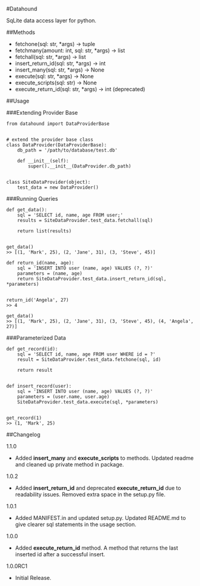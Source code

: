 #Datahound

SqLite data access layer for python.

##Methods

* fetchone(sql: str, *args) -> tuple
* fetchmany(amount: int, sql: str, *args) -> list
* fetchall(sql: str, *args) -> list
* insert_return_id(sql: str, *args) -> int
* insert_many(sql: str, *args) -> None
* execute(sql: str, *args) -> None
* execute_scripts(sql: str) -> None
* execute_return_id(sql: str, *args) -> int (deprecated)

##Usage

###Extending Provider Base

    from datahound import DataProviderBase
    
    
    # extend the provider base class
    class DataProvider(DataProviderBase):
        db_path = '/path/to/database/test.db'
        
        def __init__(self):
            super().__init__(DataProvider.db_path)
    
    
    class SiteDataProvider(object):
        test_data = new DataProvider()
    
###Running Queries

    def get_data():
        sql = 'SELECT id, name, age FROM user;'
        results = SiteDataProvider.test_data.fetchall(sql)
        
        return list(results)
    
    
    get_data()
    >> [(1, 'Mark', 25), (2, 'Jane', 31), (3, 'Steve', 45)]
    
    def return_id(name, age):
        sql = 'INSERT INTO user (name, age) VALUES (?, ?)'
        parameters = (name, age)
        return SiteDataProvider.test_data.insert_return_id(sql, *parameters)
    
    
    return_id('Angela', 27)
    >> 4
    
    get_data()
    >> [(1, 'Mark', 25), (2, 'Jane', 31), (3, 'Steve', 45), (4, 'Angela', 27)]
    
    
###Parameterized Data
    
    def get_record(id):
        sql = 'SELECT id, name, age FROM user WHERE id = ?'
        result = SiteDataProvider.test_data.fetchone(sql, id)
        
        return result


    def insert_record(user):
        sql = 'INSERT INTO user (name, age) VALUES (?, ?)'
        parameters = (user.name, user.age)
        SiteDataProvider.test_data.execute(sql, *parameters)
        
        
    get_record(1)
    >> (1, 'Mark', 25)

##Changelog

1.1.0

* Added **insert_many** and **execute_scripts** to methods. Updated readme and cleaned up private method in package.

1.0.2

* Added **insert_return_id** and deprecated **execute_return_id** due to readability issues. Removed extra space in the setup.py file.

1.0.1

* Added MANIFEST.in and updated setup.py. Updated README.md to give clearer sql statements in the usage section.

1.0.0

* Added **execute_return_id** method. A method that returns the last inserted id after a successful insert.

1.0.0RC1

* Initial Release.